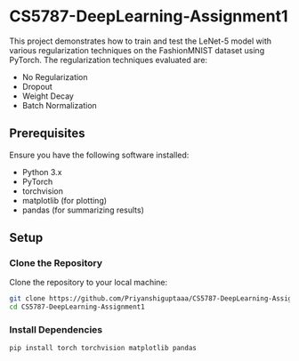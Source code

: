 # CS5787-DeepLearning-Assignment1

This project demonstrates how to train and test the LeNet-5 model with various regularization techniques on the FashionMNIST dataset using PyTorch. The regularization techniques evaluated are:

- No Regularization
- Dropout
- Weight Decay
- Batch Normalization

## Prerequisites

Ensure you have the following software installed:

- Python 3.x
- PyTorch
- torchvision
- matplotlib (for plotting)
- pandas (for summarizing results)

## Setup

### Clone the Repository

Clone the repository to your local machine:

```bash
git clone https://github.com/Priyanshiguptaaa/CS5787-DeepLearning-Assignment1.git
cd CS5787-DeepLearning-Assignment1
```

### Install Dependencies

```bash
pip install torch torchvision matplotlib pandas
```
